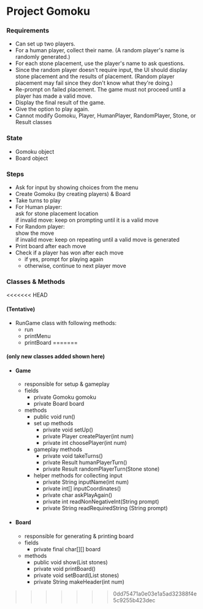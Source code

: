 # Project Gomoku
### Requirements
- Can set up two players.
- For a human player, collect their name. (A random player's name is randomly generated.)
- For each stone placement, use the player's name to ask questions.
- Since the random player doesn't require input, the UI should display stone placement and the results of placement. 
  (Random player placement may fail since they don't know what they're doing.)
- Re-prompt on failed placement. The game must not proceed until a player has made a valid move.
- Display the final result of the game.
- Give the option to play again.
- Cannot modify Gomoku, Player, HumanPlayer, RandomPlayer, Stone, or Result classes

### State
- Gomoku object
- Board object

### Steps
- Ask for input by showing choices from the menu
- Create Gomoku (by creating players) & Board  
- Take turns to play
- For Human player:  \
  ask for stone placement location  \
  if invalid move: keep on prompting until it is a valid move  
- For Random player:  \
  show the move  \
  if invalid move: keep on repeating until a valid move is generated
- Print board after each move
- Check if a player has won after each move
    * if yes, prompt for playing again
    * otherwise, continue to next player move
    
### Classes & Methods
<<<<<<< HEAD
#### (Tentative)
- RunGame class with following methods:
    * run
    * printMenu
    * printBoard
=======
#### (only new classes added shown here)

- #### Game
  - responsible for setup & gameplay
  - fields
    * private Gomoku gomoku
    * private Board board
  - methods
    * public void run()
    * set up methods
      * private void setUp()
      * private Player createPlayer(int num)
      * private int choosePlayer(int num)
    * gameplay methods
      * private void takeTurns()
      * private Result humanPlayerTurn()
      * private Result randomPlayerTurn(Stone stone)
    * helper methods for collecting input
      * private String inputName(int num)
      * private int[] inputCoordinates()
      * private char askPlayAgain()
      * private int readNonNegativeInt(String prompt)
      * private String readRequiredString (String prompt)

- #### Board
  - responsible for generating & printing board
  - fields
    * private final char[][] board
  - methods
    * public void show(List<Stone> stones)
    * private void printBoard()
    * private void setBoard(List<Stone> stones)
    * private String makeHeader(int num)

>>>>>>> 0dd75471a0e03e1a5ad32388f4e5c9255b423dec
